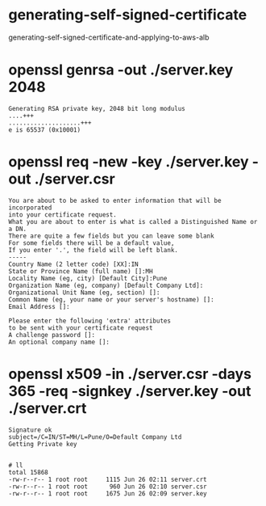 # generating-self-signed-certificate
generating-self-signed-certificate-and-applying-to-aws-alb


# openssl genrsa -out ./server.key 2048
    Generating RSA private key, 2048 bit long modulus
    ....+++
    ....................+++
    e is 65537 (0x10001)

# openssl req -new -key ./server.key -out ./server.csr
    You are about to be asked to enter information that will be incorporated
    into your certificate request.
    What you are about to enter is what is called a Distinguished Name or a DN.
    There are quite a few fields but you can leave some blank
    For some fields there will be a default value,
    If you enter '.', the field will be left blank.
    -----
    Country Name (2 letter code) [XX]:IN
    State or Province Name (full name) []:MH  
    Locality Name (eg, city) [Default City]:Pune
    Organization Name (eg, company) [Default Company Ltd]:
    Organizational Unit Name (eg, section) []:
    Common Name (eg, your name or your server's hostname) []:                      
    Email Address []:

    Please enter the following 'extra' attributes
    to be sent with your certificate request
    A challenge password []:
    An optional company name []:


#  openssl x509 -in ./server.csr -days 365 -req -signkey ./server.key -out ./server.crt
    Signature ok
    subject=/C=IN/ST=MH/L=Pune/O=Default Company Ltd
    Getting Private key


    # ll
    total 15868
    -rw-r--r-- 1 root root     1115 Jun 26 02:11 server.crt
    -rw-r--r-- 1 root root      960 Jun 26 02:10 server.csr
    -rw-r--r-- 1 root root     1675 Jun 26 02:09 server.key
